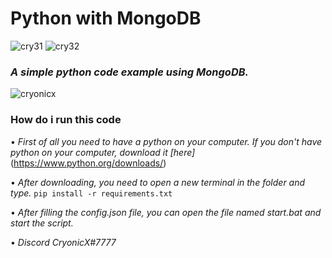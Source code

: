 # Python with MongoDB
![cry31](https://cdn.discordapp.com/attachments/846754982236782593/846904499020234822/745319947395137586.png) ![cry32](https://cdn.discordapp.com/attachments/839135788246630482/846920179954352148/indir.png)

### *A simple python code example using MongoDB.* 


![cryonicx](https://cdn.discordapp.com/attachments/839135788246630482/846913400507727912/unknown.png)


### How do i run this code

 • *First of all you need to have a python on your computer. If you don't have python on your computer, download it [here]*(https://www.python.org/downloads/) 

 • *After downloading, you need to open a new terminal in the folder and type.* ```pip install -r requirements.txt```

 • *After filling the config.json file, you can open the file named start.bat and start the script.*

 • *Discord CryonicX#7777*